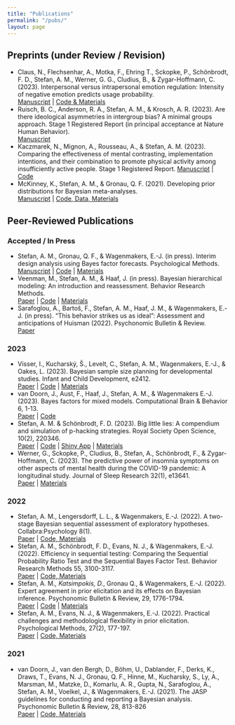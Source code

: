 ```yaml
---
title: "Publications"
permalink: "/pubs/"
layout: page
---
```


## Preprints (under Review / Revision)

-  Claus, N., Flechsenhar, A., Motka, F., Ehring T., Sckopke, P., Schönbrodt, F. D., Stefan, A. M., Werner, G. G., Cludius, B., & Zygar-Hoffmann, C. (2023). Interpersonal versus intrapersonal emotion regulation: Intensity of negative emotion predicts usage probability.  
[Manuscript](https://osf.io/a7q93) | [Code & Materials](https://osf.io/hjzpw/)
-  Ruisch, B. C., Anderson, R. A., Stefan, A. M., & Krosch, A. R. (2023). Are there ideological asymmetries in intergroup bias? A minimal groups approach. Stage 1 Registered Report (in principal acceptance at Nature Human Behavior).  
[Manuscript](https://osf.io/jxsgw/?view_only=1b1994774989419eac3be214fce974f7)
-  Kaczmarek, N., Mignon, A., Rousseau, A., & Stefan, A. M. (2023). Comparing the effectiveness of mental contrasting, implementation intentions, and their combination to promote physical activity among insufficiently active people. Stage 1 Registered Report.
[Manuscript](https://osf.io/92v8k/) | [Code](https://github.com/astefan1/GoalAchievement)
-  McKinney, K., Stefan, A. M., & Gronau, Q. F. (2021). Developing prior distributions for Bayesian meta-analyses.  
[Manuscript](https://psyarxiv.com/2v5bz/) | [Code, Data, Materials](https://osf.io/2xubf/)

## Peer-Reviewed Publications

### Accepted / In Press

- Stefan, A. M., Gronau, Q. F., & Wagenmakers, E.-J. (in press). Interim design analysis using Bayes factor forecasts. Psychological Methods.  
[Manuscript](https://psyarxiv.com/9sazk) | [Code](https://github.com/astefan1/forecastBF) | [Materials](https://osf.io/xh2ep/)
- Veenman, M., Stefan, A. M., & Haaf, J. (in press). Bayesian hierarchical modeling: An introduction and reassessment. Behavior Research Methods.  
[Paper](https://doi.org/10.3758/s13428-023-02204-3) | [Code](https://github.com/MyrtheV/Bayesian-Hierarchical-Modelling-An-Introduction-and-Reassessment/tree/main) | [Materials](https://osf.io/cn73e/) 
- Sarafoglou, A., Bartoš, F., Stefan, A. M., Haaf, J. M., & Wagenmakers, E.-J. (in press). “This behavior strikes us as ideal”: Assessment and anticipations of Huisman (2022). Psychonomic Bulletin & Review.  
[Paper](https://doi.org/10.3758/s13423-023-02299-x)

### 2023

- Visser, I., Kucharský, Š., Levelt, C., Stefan, A. M., Wagenmakers, E.-J., & Oakes, L. (2023). Bayesian sample size planning for developmental studies. Infant and Child Development, e2412.  
[Paper](https://doi.org/10.1002/icd.2412) | [Code](https://github.com/Kucharssim/infant-sequential-testing/tree/main) | [Materials](https://osf.io/wak9e/) 
- van Doorn, J., Aust, F., Haaf, J., Stefan, A. M., & Wagenmakers E.-J. (2023). Bayes factors for mixed models. Computational Brain & Behavior 6, 1-13.  
[Paper](https://doi.org/10.1007/s42113-021-00113-2) | [Code](https://osf.io/srgwp/)
- Stefan, A. M. & Schönbrodt, F. D. (2023). Big little lies: A compendium and simulation of p-hacking strategies. Royal Society Open Science, 10(2), 220346.  
[Paper](https://doi.org/10.1098/rsos.220346) | [Code](https://github.com/astefan1/phacking_compendium) | [Shiny App](https://shiny.psy.lmu.de/felix/ShinyPHack/) | [Materials](https://osf.io/5nbkc/)
- Werner, G., Sckopke, P., Cludius, B., Stefan, A., Schönbrodt, F., & Zygar-Hoffmann, C. (2023). The predictive power of insomnia symptoms on other aspects of mental health during the COVID-19 pandemic: A longitudinal study. Journal of Sleep Research 32(1), e13641.  
[Paper](https://doi.org/10.1111/jsr.13641) | [Materials](https://osf.io/72ejg/)

### 2022

- Stefan, A. M., Lengersdorff, L. L., & Wagenmakers, E.-J. (2022). A two-stage Bayesian sequential assessment of exploratory hypotheses. Collabra:Psychology 8(1).  
[Paper](https://doi.org/10.1525/collabra.40350) | [Code, Materials](https://osf.io/z3ckm/)
- Stefan, A. M., Schönbrodt, F. D., Evans, N. J., & Wagenmakers, E.-J. (2022). Efficiency in sequential testing: Comparing the Sequential Probability Ratio Test and the Sequential Bayes Factor Test. Behavior Research Methods 55, 3100-3117.  
[Paper](https://doi.org/10.3758/s13428-021-01754-8) | [Code, Materials](https://osf.io/5esbc/)
- Stefan, A. M.*, Katsimpokis, D.*, Gronau Q., & Wagenmakers, E.-J. (2022). Expert agreement in prior elicitation and its effects on Bayesian inference. Psychonomic Bulletin & Review, 29, 1776-1794.    
[Paper](https://doi.org/10.3758/s13423-022-02074-4) | [Code](https://github.com/astefan1/ExpertAgreement) | [Materials](https://osf.io/vqszj/)
- Stefan, A. M., Evans, N. J., & Wagenmakers, E.-J. (2022). Practical challenges and methodological flexibility in prior elicitation. Psychological Methods, 27(2), 177-197.  
[Paper](https://doi.org/10.1037/met0000354) | [Code, Materials](https://osf.io/tbz6n/)

### 2021

- van Doorn, J., van den Bergh, D., Böhm, U., Dablander, F., Derks, K., Draws, T., Evans, N. J., Gronau, Q. F., Hinne, M., Kucharsky, S., Ly, A., Marsman, M., Matzke, D., Komarlu, A. R., Gupta, N., Sarafoglou, A., Stefan, A. M., Voelkel, J., & Wagenmakers, E.-J. (2021). The JASP guidelines for conducting and reporting a Bayesian analysis. Psychonomic Bulletin & Review, 28, 813-826  
[Paper](https://doi.org/10.3758/s13423-020-01798-5) | [Code, Materials](https://osf.io/nw49j/)

